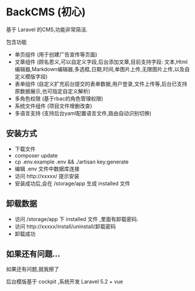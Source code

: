 # BackCMS (初心)

基于 Laravel 的CMS,功能非常简洁.

包含功能
* 单页组件 (用于创建广告宣传等页面)
* 文章组件 (顾名思义,可以自定义字段,后台添加文章,目前支持字段: 文本,Html编辑器,Markdown编辑器,多选框,日期,时间,单图片上传,无限图片上传,以及自定义模版字段)
* 表单组件 (自定义扩充前台提交的表单数据,用户登录,文件上传等,后台已支持原数据展示,也可指定自定义解析)
* 多角色权限 (基于rbac的角色管理权限)
* 系统文件组件 (项目文件增删改查)
* 多语言支持 (支持后台yaml配置语言文件,路由自动识别切换)

## 安装方式
* 下载文件
* composer update
* cp .env.example .env && ./artisan key:generate
* 编辑 .env 文件中数据库连接
* 访问 http://xxxxx/ 提示安装
* 安装成功后,会在 /storage/app 生成 installed 文件


## 卸载数据
* 访问 /storage/app 下 installed 文件 ,里面有卸载密码.
* 访问 http://xxxxx/install/uninstall/卸载密码
* 卸载成功

## 如果还有问题...

如果还有问题,就我擦了

后台模版基于 cockpit ,系统开发 Laravel 5.2 + vue